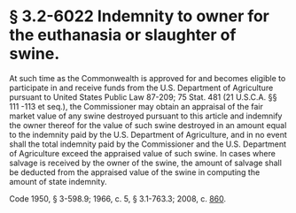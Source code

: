 # § 3.2-6022 Indemnity to owner for the euthanasia or slaughter of swine.

<p>At such time as the Commonwealth is approved for and becomes eligible to participate in and receive funds from the U.S. Department of Agriculture pursuant to United States Public Law 87-209; 75 Stat. 481 (21 U.S.C.A. §§ 111 -113 et seq.), the Commissioner may obtain an appraisal of the fair market value of any swine destroyed pursuant to this article and indemnify the owner thereof for the value of such swine destroyed in an amount equal to the indemnity paid by the U.S. Department of Agriculture, and in no event shall the total indemnity paid by the Commissioner and the U.S. Department of Agriculture exceed the appraised value of such swine. In cases where salvage is received by the owner of the swine, the amount of salvage shall be deducted from the appraised value of the swine in computing the amount of state indemnity.</p><p>Code 1950, § 3-598.9; 1966, c. 5, § 3.1-763.3; 2008, c. <a href='http://lis.virginia.gov/cgi-bin/legp604.exe?081+ful+CHAP0860'>860</a>.</p>